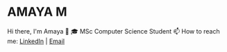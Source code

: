# AMAYA M
Hi there, I'm Amaya  👋 
🎓 MSc Computer Science Student 
📫 How to reach me: [LinkedIn](https://www.linkedin.com/in/amaya-mohan/) | [Email](mailto:amayamohan033@gmail.com)  
